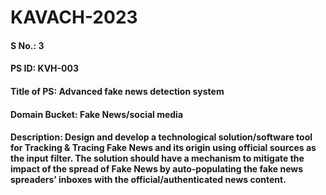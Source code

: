 # KAVACH-2023

#### S No.:	3

#### PS ID:	KVH-003

#### Title of PS:	Advanced fake news detection system

#### Domain Bucket:	Fake News/social media

#### Description:	Design and develop a technological solution/software tool for Tracking & Tracing Fake News and its origin using official sources as the input filter. The solution should have a mechanism to mitigate the impact of the spread of Fake News by auto-populating the fake news spreaders’ inboxes with the official/authenticated news content.
